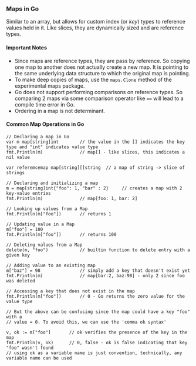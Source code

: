### Maps in Go
Similar to an array, but allows for custom index (or *key*) types to reference values held in it.  Like slices, they are dynamically sized and are reference types. 

#### Important Notes
 - Since maps are reference types, they are pass by reference. So copying one map to another does not actually create a new map.
 It is pointing to the same underlying data structure to which the original map is pointing. 
 - To make deep copies of maps, use the `maps.Clone` method of the experimental maps package.
 - Go does not support performing comparisons on reference types. So comparing 2 maps via some comparison operator like `==` 
 will lead to a compile time error in Go. 
 - Ordering in a map is not determinant. 

#### Common Map Operations in Go
```
// Declaring a map in Go
var m map[string]int        // the value in the [] indicates the key type and "int" indicates value type
fmt.Println(m)              // map[] - like slices, this indicates a nil value

var referemcemap map[string][]string  // a map of string -> slice of strings

// Declaring and initializing a map 
m = map[string]int{"foo": 1, "bar" : 2}     // creates a map with 2 key-value entries 
fmt.Println(m)              // map[foo: 1, bar: 2]

// Looking up values from a Map
fmt.Println(m["foo"])       // returns 1

// Updating value in a Map
m["foo"] = 100
fmt.Println(m["foo"])       // returns 100

// Deleting values from a Map
delete(m, "foo")            // builtin function to delete entry with a given key

// Adding value to an existing map
m["baz"] = 98               // simply add a key that doesn't exist yet
fmt.Println(m)              // map[bar:2, baz:98] - only 2 since foo was deleted

// Accessing a key that does not exist in the map
fmt.Println(m["foo"])       // 0 - Go returns the zero value for the value type 

// But the above can be confusing since the map could have a key "foo" with a 
// value = 0. To avoid this, we can use the 'comma ok syntax'

v, ok := m["foo"]       // ok verifies the presence of the key in the map
fmt.Println(v, ok)      // 0, false - ok is false indicating that key "foo" wasn't found
// using ok as a variable name is just convention, technically, any variable name can be used
```
